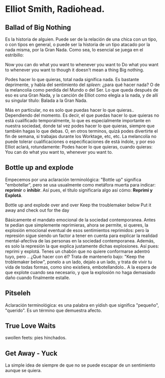 # Elliot Smith, Radiohead. 

## Ballad of Big Nothing

Es la historia de alguien. Puede ser de la relación de una chica con un tipo, o con tipos en general, o puede ser la historia de un tipo atacado por la nada misma, por la Gran Nada. Como sea, lo esencial se juega en el estribillo:

Now you can do what you want to 
whenever you want to
Do what you want to 
whenever you want to
though it doesn't mean a thing
Big nothing.

Podes hacer lo que quieras, total nada significa nada. Es bastante deprimente, y habla del sentimiento del _spleen_: ¿para qué hacer nada? O de la melancolia como perdida del Mundo o del Ser. Lo que queda después de eso es una Gran Nada, y la canción de Elliot como elegía a la nada, y de allí su singular título: Balada a la Gran Nada. 

Más en partícular, no es solo que puedas hacer lo que quieras.. Dependiendo del momento. Es decir, el que puedas hacer lo que quieras no está cualíficado temporalmente, lo que es especialmente importante en nuestra sociedad, donde tal vez podes hacer lo que quieras, siempre que también hagas lo que debas. O, en otros terminos, quizá podes divertirte el fin de semana, si trabajas durante los Worktage, etc, etc. La melancolía no puede tolerar cualificaciones o especificaciones de está índole, y por eso Elliot aclará, rotundamente: Podes hacer lo que quieras, cuando quieras: You can do what you want to, whenever you want to. 

## Bottle up and explode

Empecemos por una aclaración terminológica: "Bottle up" significa "embotellar", pero se usa usualmente como metáfora muerta para indicar: __reprimir__ o __inhibir__. Así pues, el título significaría algo así cómo: __Reprimi y Explotá__. 

Bottle up and explode
over and over
Keep the troublemaker below
Put it away
and check out for the day

Básicamente el mandato emocional de la sociedad contemporanea. Antes te pedían que simplemente reprimieras, ahora se permite, si queres, la explosión emocional eventual de esos sentimientos reprimidos: pero la represión sigue siendo un factor a tener en cuenta para explicar la realidad mental-afectiva de las personas en la sociedad contemporanea. Además, es solo la represión la que explica justamente dichas explosiones. Así pues: reprimi y explotá. Tenes un chabón que no quiere conformarse adentró tuyo, pero .. ¿Qué hacer con él? Trata de mantenerlo bajo: "Keep the troblemaker below", ponelo a un lado, dejalo a un lado, y trata de vivir tu vida de todas formas, como sino existiera, embotellandolo.. A la espera de que explote cuando sea necesario, y que la explosión no haga demasiado daño cuando finalmente estalle. 

## Pitseleh 

Aclaración terminológica: es una palabra en yídish que significa "pequeño", "querido". Es un término que demuestra afecto.

## True Love Waits

swollen feets: pies hinchados. 

## Get Away - Yuck

La simple idea de siempre de que no se puede escapar de un sentimiento aunque se quiera. 